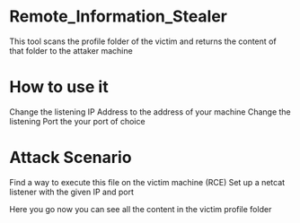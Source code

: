# Remote_Information_Stealer
This tool scans the profile folder of the victim and returns the content of that folder to the attaker machine

# How to use it
Change the listening IP Address to the address of your machine
Change the listening Port the your port of choice

# Attack Scenario
Find a way to execute this file on the victim machine (RCE)
Set up a netcat listener with the given IP and port

Here you go now you can see all the content in the victim profile folder
